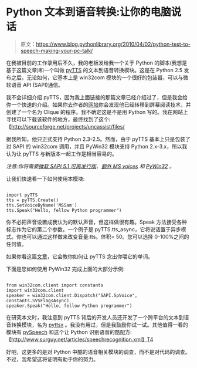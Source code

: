 # Python 文本到语音转换:让你的电脑说话

> 原文：<https://www.blog.pythonlibrary.org/2010/04/02/python-test-to-speech-making-your-pc-talk/>

在我被目前的工作录用后不久，我的老板发给我一个关于 Python 的脚本(我想是基于这篇文章)和一个叫做 [pyTTS](http://www.cs.unc.edu/Research/assist/doc/pytts/) 的文本到语音转换模块。这是在 Python 2.5 发布之后。无论如何，它基本上是 win32com 模块的一个很好的包装器，可以与微软语音 API (SAPI)通信。

我不会详细介绍 pyTTS，因为我上面链接的那篇文章已经介绍过了，但是我会给你一个快速的介绍。如果你去作者的[网站](http://mindtrove.info/clique/)你会发现他已经转移到屏幕阅读技术，并创建了一个名为 Clique 的程序。我不确定这是不是用 Python 写的。我在网站上寻找可以下载该软件的地方，最终找到了这个:【http://sourceforge.net/projects/uncassist/files/

据我所知，他只正式支持 Python 2.3-2.5。然而，由于 pyTTS 基本上只是包装了对 SAPI 的 win32com 调用，并且 PyWin32 模块支持 Python 2.x-3.x，所以我认为让 pyTTS 与新版本一起工作是相当容易的。

*注意:你将需要[微软 SAPI 5.1 可再发行版](http://www.cs.unc.edu/Research/assist/packages/SAPI5SpeechInstaller.msi)、[额外 MS voices](http://www.cs.unc.edu/Research/assist/packages/SAPI5VoiceInstaller.msi) 和 [PyWin32](http://sourceforge.net/projects/pywin32/files/) 。*

让我们快速看一下如何使用本模块:

```

import pyTTS
tts = pyTTS.Create()
tts.SetVoiceByName('MSSam')
tts.Speak("Hello, fellow Python programmer")

```

你不必把声音设置成我认为的默认声音，但这样做很有趣。Speak 方法接受各种标志作为它的第二个参数。一个例子是 pyTTS.tts_async，它将说话置于异步模式。你也可以通过这样做来改变音量:tts。体积= 50。您可以选择 0-100%之间的任何值。

如果你看这篇[文章](http://mindtrove.info/articles/synthesizing-speech-with-pytts/)，它会教你如何让 pyTTS 念出你喂它的单词。

下面是您如何使用 PyWin32 完成上面的大部分示例:

```

from win32com.client import constants
import win32com.client
speaker = win32com.client.Dispatch("SAPI.SpVoice", constants.SVSFlagsAsync)
speaker.Speak("Hello, fellow Python programmer")

```

在研究本文时，我注意到 pyTTS 背后的开发人员还开发了一个跨平台的文本到语音转换模块，名为 [pyttsx](http://pypi.python.org/pypi/pyttsx) 。我没有用过，但是我鼓励你试一试。其他值得一看的模块有 [pySpeech](http://code.google.com/p/pyspeech/) 和这个让 Python 识别语音的酷配方:【http://www.surguy.net/articles/speechrecognition.xml】T4

好吧，这更多的是对 Python 中酷的语音相关模块的调查，而不是对代码的调查。不过，我希望这将证明有助于你的努力。